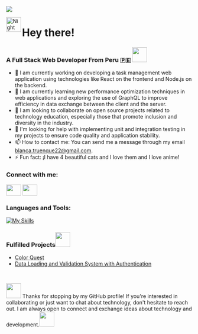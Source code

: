 
<img src="https://github-production-user-asset-6210df.s3.amazonaws.com/151882853/329439432-775af34a-cbfa-4a04-9a33-1e626a4aca83.png?X-Amz-Algorithm=AWS4-HMAC-SHA256&X-Amz-Credential=AKIAVCODYLSA53PQK4ZA%2F20240510%2Fus-east-1%2Fs3%2Faws4_request&X-Amz-Date=20240510T023926Z&X-Amz-Expires=300&X-Amz-Signature=ed6c21cc571376a0300cd42ccb958bab1d70cec355fb7ba0a58d9a11dbac60b2&X-Amz-SignedHeaders=host&actor_id=151882853&key_id=0&repo_id=798456328">

<img alt="Night Coding" src="https://media.tenor.com/Wx9IEmZZXSoAAAAi/hi.gif" width='40' align="left"/><h1 align="left">Hey there!</h1>

<h3>A Full Stack Web Developer From Peru 🇵🇪 <img src="https://media.tenor.com/0Vb1AhRsmq4AAAAi/good-idea.gif" width='40'></h3>

- 🔭 I am currently working on developing a task management web application using technologies like React on the frontend and Node.js on the backend.
- 🌱 I am currently learning new performance optimization techniques in web applications and exploring the use of GraphQL to improve efficiency in data exchange between the client and the server.
- 👯 I am looking to collaborate on open source projects related to technology education, especially those that promote inclusion and diversity in the industry.
- 🤔 I'm looking for help with implementing unit and integration testing in my projects to ensure code quality and application stability.
- 📫 How to contact me: You can send me a message through my email blanca.truenque22@gmail.com.
- ⚡ Fun fact: ¡I have 4 beautiful cats and I love them and I love anime!

<h3 align="left">Connect with me:</h3>
<p align="left">
<a href="https://www.linkedin.com/in/blancatruenquesaenz22/" target="blank"><img align="center" src="https://raw.githubusercontent.com/rahuldkjain/github-profile-readme-generator/master/src/images/icons/Social/linked-in-alt.svg" height="30" width="40" /></a>
<a href="https://www.instagram.com/blanca_ts22/" target="blank"><img align="center" src="https://raw.githubusercontent.com/rahuldkjain/github-profile-readme-generator/master/src/images/icons/Social/instagram.svg" height="30" width="40" /></a>

<h3 align="left">Languages and Tools:</h3>

[![My Skills](https://skillicons.dev/icons?i=html,css,js,react,nodejs,postgres,tailwind,ts)](https://skillicons.dev)

<h3>Fulfilled Projects<img src="https://media.tenor.com/fYL-jAts_1EAAAAi/cat-computer.gif" width='40'></h3>

- [Color Quest](https://colorquest-react.onrender.com)
- [Data Loading and Validation System with Authentication](https://project-final-p4rc.onrender.com)
<br/>

<p> <img src="https://media.tenor.com/CsqnkjKnojgAAAAi/dm4uz3-foekoe.gif" width='40'> Thanks for stopping by my GitHub profile! If you're interested in collaborating or just want to chat about technology, don't hesitate to reach out. I am always open to connect and exchange ideas about technology and development.<img src="https://media.tenor.com/wJ1f-nu2nggAAAAi/wave-bye.gif" width='40'> </p>

